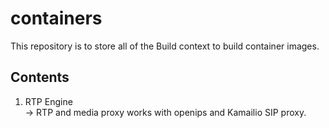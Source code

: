 # containers

This repository is to store all of the Build context to build container images.

## Contents 

1. RTP Engine <br>
-> RTP and media proxy works with openips and Kamailio SIP proxy.



